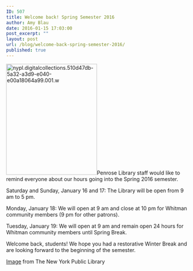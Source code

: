 ```yaml
---
ID: 507
title: Welcome back! Spring Semester 2016
author: Amy Blau
date: 2016-01-15 17:03:00
post_excerpt: ""
layout: post
url: /blog/welcome-back-spring-semester-2016/
published: true
---
```

<a href="https://library.whitman.edu/blog/wp-content/uploads/sites/4/2016/01/nypl.digitalcollections.510d47db-5a32-a3d9-e040-e00a18064a99.001.w.jpg" rel="attachment wp-att-509"><img class="alignnone size-medium wp-image-509" src="https://library.whitman.edu/blog/wp-content/uploads/sites/4/2016/01/nypl.digitalcollections.510d47db-5a32-a3d9-e040-e00a18064a99.001.w-246x300.jpg" alt="nypl.digitalcollections.510d47db-5a32-a3d9-e040-e00a18064a99.001.w" width="246" height="300" /></a>Penrose Library staff would like to remind everyone about our hours going into the Spring 2016 semester.

Saturday and Sunday, January 16 and 17: The Library will be open from 9 am to 5 pm.

Monday, January 18: We will open at 9 am and close at 10 pm for Whitman community members (9 pm for other patrons).

Tuesday, January 19: We will open at 9 am and remain open 24 hours for Whitman community members until Spring Break.

Welcome back, students! We hope you had a restorative Winter Break and are looking forward to the beginning of the semester.

<a href="http://digitalcollections.nypl.org/items/510d47db-5a32-a3d9-e040-e00a18064a99">Image</a> from The New York Public Library